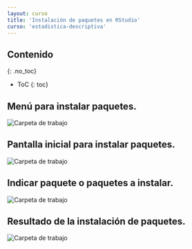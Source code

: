 ```yaml
---
layout: curso
title: 'Instalación de paquetes en RStudio'
curso: 'estadistica-descriptiva'
---
```



## Contenido
{: .no_toc}

* ToC
{: toc}

## Menú para instalar paquetes.

![Carpeta de trabajo](./instalaPaquete/01_inicio_instalar_paquetes.PNG)

## Pantalla inicial para instalar paquetes.

![Carpeta de trabajo](./instalaPaquete/02_ventana_ini_instala_paquete.PNG)

## Indicar paquete o paquetes a instalar.

![Carpeta de trabajo](./instalaPaquete/03_escritura_paquete_instalar.PNG)

## Resultado de la instalación de paquetes. 

![Carpeta de trabajo](./instalaPaquete/04_resultado_instalacion_paquete.PNG)
